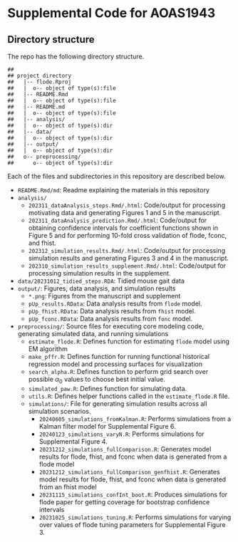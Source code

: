 Supplemental Code for AOAS1943
================

## Directory structure

The repo has the following directory structure.

    ## 
    ## project directory
    ##   |-- flode.Rproj
    ##   |  o-- object of type(s):file
    ##   |-- README.Rmd
    ##   |  o-- object of type(s):file
    ##   |-- README.md
    ##   |  o-- object of type(s):file
    ##   |-- analysis/
    ##   |  o-- object of type(s):dir
    ##   |-- data/
    ##   |  o-- object of type(s):dir
    ##   |-- output/
    ##   |  o-- object of type(s):dir
    ##   o-- preprocessing/
    ##      o-- object of type(s):dir

Each of the files and subdirectories in this repository are described
below.

- `README.Rmd/md`: Readme explaining the materials in this repository
- `analysis/`
  - `202311_dataAnalysis_steps.Rmd/.html`: Code/output for processing
    motivating data and generating Figures 1 and 5 in the manuscript.
  - `202311_dataAnalysis_prediction.Rmd/.html`: Code/output for
    obtaining confidence intervals for coefficient functions shown in
    Figure 5 and for performing 10-fold cross validation of flode,
    fconc, and fhist.
  - `202312_simulation_results.Rmd/.html`: Code/output for processing
    simulation results and generating Figures 3 and 4 in the manuscript.
  - `202310_simulation_results_supplement.Rmd/.html`: Code/output for
    processing simulation results in the supplement.
- `data/20231012_tidied_steps.RDA`: Tidied mouse gait data
- `output/`: Figures, data analysis, and simulation results
  - `*.png`: Figures from the manuscript and supplement
  - `pUp_results.RData`: Data analysis results from `flode` model.
  - `pUp_fhist.RData`: Data analysis results from `fhist` model.
  - `pUp_fconc.RData`: Data analysis results from `fonc` model.
- `preprocessing/`: Source files for executing core modeling code,
  generating simulated data, and running simulations
  - `estimate_flode.R`: Defines function for estimating `flode` model
    using EM algorithm
  - `make_pffr.R`: Defines function for running functional historical
    regression model and processing surfaces for visualization
  - `search_alpha.R`: Defines function to perform grid search over
    possible $\alpha_0$ values to choose best initial value.
  - `simulated_paw.R`: Defines function for simulating data.
  - `utils.R`: Defines helper functions called in the `estimate_flode.R`
    file.
  - `simulations/`: File for generating simulation results across all
    simulation scenarios.
    - `20240605_simulations_fromKalman.R`: Performs simulations from a
      Kalman filter model for Supplemental Figure 6.
    - `20240123_simulations_varyN.R`: Performs simulations for
      Supplemental Figure 4.
    - `20231212_simulations_fullComparison.R`: Generates model results
      for flode, fhist, and fconc when data is generated from a flode
      model
    - `20231212_simulations_fullComparison_genfhist.R`: Generates model
      results for flode, fhist, and fconc when data is generated from an
      fhist model
    - `20231115_simulations_confInt_boot.R`: Produces simulations for
      flode paper for getting coverage for bootstrap confidence
      intervals
    - `20231025_simulations_tuning.R`: Performs simulations for varying
      over values of flode tuning parameters for Supplemental Figure 3.
